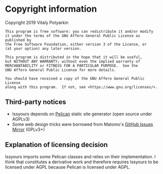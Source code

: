# Copyright information

Copyright 2019 Vitaly Potyarkin

    This program is free software: you can redistribute it and/or modify
    it under the terms of the GNU Affero General Public License as published by
    the Free Software Foundation, either version 3 of the License, or
    (at your option) any later version.

    This program is distributed in the hope that it will be useful,
    but WITHOUT ANY WARRANTY; without even the implied warranty of
    MERCHANTABILITY or FITNESS FOR A PARTICULAR PURPOSE.  See the
    GNU Affero General Public License for more details.

    You should have received a copy of the GNU Affero General Public License
    along with this program.  If not, see <https://www.gnu.org/licenses/>.

## Third-party notices

- Issyours depends on [Pelican](https://getpelican.com) static site generator
  (open source under AGPLv3)
- Some web design tricks were borrowed from Matomo's [GitHub Issues
  Mirror](https://github.com/matomo-org/github-issues-mirror) (GPLv3+)


## Explanation of licensing decision

Issyours imports some Pelican classes and relies on their implementation. I
think that constitutes a derivative work and therefore requires Issyours to be
licensed under AGPL because Pelican is licensed under AGPL.
